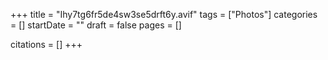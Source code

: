 +++
title = "Ihy7tg6fr5de4sw3se5drft6y.avif"
tags = ["Photos"]
categories = []
startDate = ""
draft = false
pages = []

citations = []
+++
